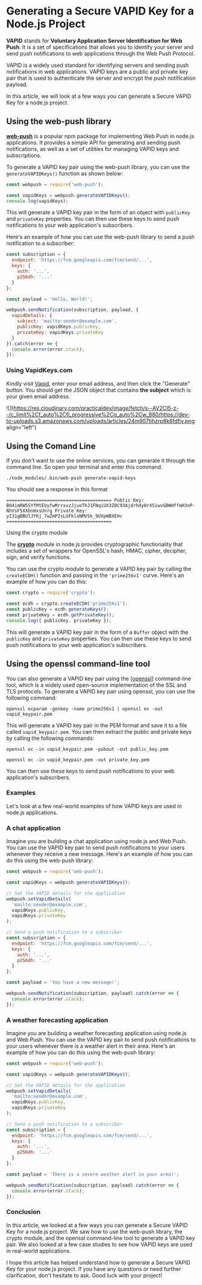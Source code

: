 # Generating a Secure VAPID Key for a Node.js Project

**VAPID** stands for **Voluntary Application Server Identification for Web Push**. It is a set of specifications that allows you to identify your server and send push notifications to web applications through the Web Push Protocol.

VAPID is a widely used standard for identifying servers and sending push notifications in web applications. VAPID keys are a public and private key pair that is used to authenticate the server and encrypt the push notification payload.

In this article, we will look at a few ways you can generate a Secure VAPID Key for a node.js project.

## **Using the web-push library**

[**web-push**](https://www.npmjs.com/package/web-push) is a popular npm package for implementing Web Push in node.js applications. It provides a simple API for generating and sending push notifications, as well as a set of utilities for managing VAPID keys and subscriptions.

To generate a VAPID key pair using the web-push library, you can use the `generateVAPIDKeys()` function as shown below:

```javascript
const webpush = require('web-push');

const vapidKeys = webpush.generateVAPIDKeys();
console.log(vapidKeys);
```

This will generate a VAPID key pair in the form of an object with `publicKey` and `privateKey` properties. You can then use these keys to send push notifications to your web application's subscribers.

Here's an example of how you can use the web-push library to send a push notification to a subscriber:

```javascript
const subscription = {
  endpoint: 'https://fcm.googleapis.com/fcm/send/...',
  keys: {
    auth: '...',
    p256dh: '...'
  }
};

const payload = 'Hello, World!';

webpush.sendNotification(subscription, payload, {
  vapidDetails: {
    subject: 'mailto:sender@example.com',
    publicKey: vapidKeys.publicKey,
    privateKey: vapidKeys.privateKey
  }
}).catch(error => {
  console.error(error.stack);
});
```

### Using VapidKeys.com

Kindly visit [Vapid](https://vapidkeys.com/), enter your email address, and then click the "Generate" button. You should get the JSON object that contains **the subject** which is your given email address.

![](https://res.cloudinary.com/practicaldev/image/fetch/s--AV2CI5-z--/c_limit%2Cf_auto%2Cfl_progressive%2Cq_auto%2Cw_880/https://dev-to-uploads.s3.amazonaws.com/uploads/articles/24m907tihzrp8k6fdfiv.png align="left")

## Using the Comand Line

If you don't want to use the online services, you can generate it through the command line. So open your terminal and enter this command.

`./node_modules/.bin/web-push generate-vapid-keys`

You should see a response in this format

`======================================= Public Key: BO4imRW5SYfMtEUyfwMrrxvzJjuoThJ1FNqiUX3Z0C93Ajdrhdy0rX5iwvGBWHffmH3nP-NhVsF5XXbnHxsUnrg Private Key: yI31gBBUlJYKj_7wZmPZsLGFklxNMVSk_9UVpWBXEHc =======================================`

  
Using the crypto module

The [**crypto**](https://nodejs.org/api/crypto.html) module in node.js provides cryptographic functionality that includes a set of wrappers for OpenSSL's hash, HMAC, cipher, decipher, sign, and verify functions.

You can use the crypto module to generate a VAPID key pair by calling the `createECDH()` function and passing in the `'prime256v1'` curve. Here's an example of how you can do this:

```javascript
const crypto = require('crypto');

const ecdh = crypto.createECDH('prime256v1');
const publicKey = ecdh.generateKeys();
const privateKey = ecdh.getPrivateKey();
console.log({ publicKey, privateKey });
```

This will generate a VAPID key pair in the form of a `Buffer` object with the `publicKey` and `privateKey` properties. You can then use these keys to send push notifications to your web application's subscribers.

## **Using the openssl command-line tool**

You can also generate a VAPID key pair using the \[[openssl](https://www.openssl.org)\] command-line tool, which is a widely used open-source implementation of the SSL and TLS protocols. To generate a VAPID key pair using openssl, you can use the following command:

`openssl ecparam -genkey -name prime256v1 | openssl ec -out vapid_keypair.pem`

This will generate a VAPID key pair in the PEM format and save it to a file called `vapid_keypair.pem`. You can then extract the public and private keys by calling the following commands:

`openssl ec -in vapid_keypair.pem -pubout -out public_key.pem`

`openssl ec -in vapid_keypair.pem -out private_key.pem`

You can then use these keys to send push notifications to your web application's subscribers.

### **Examples**

Let's look at a few real-world examples of how VAPID keys are used in node.js applications.

### **A chat application**

Imagine you are building a chat application using node.js and Web Push. You can use the VAPID key pair to send push notifications to your users whenever they receive a new message. Here's an example of how you can do this using the web-push library:

```javascript
const webpush = require('web-push');

const vapidKeys = webpush.generateVAPIDKeys();

// Set the VAPID details for the application
webpush.setVapidDetails(
  'mailto:sender@example.com',
  vapidKeys.publicKey,
  vapidKeys.privateKey
);

// Send a push notification to a subscriber
const subscription = {
  endpoint: 'https://fcm.googleapis.com/fcm/send/...',
  keys: {
    auth: '...',
    p256dh: '...'
  }
};

const payload = 'You have a new message!';

webpush.sendNotification(subscription, payload).catch(error => {
  console.error(error.stack);
});
```

### **A weather forecasting application**

Imagine you are building a weather forecasting application using node.js and Web Push. You can use the VAPID key pair to send push notifications to your users whenever there is a weather alert in their area. Here's an example of how you can do this using the web-push library:

```javascript
const webpush = require('web-push');

const vapidKeys = webpush.generateVAPIDKeys();

// Set the VAPID details for the application
webpush.setVapidDetails(
  'mailto:sender@example.com',
  vapidKeys.publicKey,
  vapidKeys.privateKey
);

// Send a push notification to a subscriber
const subscription = {
  endpoint: 'https://fcm.googleapis.com/fcm/send/...',
  keys: {
    auth: '...',
    p256dh: '...'
  }
};

const payload = 'There is a severe weather alert in your area!';

webpush.sendNotification(subscription, payload).catch(error => {
  console.error(error.stack);
});
```

### Conclusion

In this article, we looked at a few ways you can generate a Secure VAPID Key for a node.js project. We saw how to use the web-push library, the crypto module, and the openssl command-line tool to generate a VAPID key pair. We also looked at a few case studies to see how VAPID keys are used in real-world applications.

I hope this article has helped understand how to generate a Secure VAPID Key for your node.js project. If you have any questions or need further clarification, don't hesitate to ask. Good luck with your project!